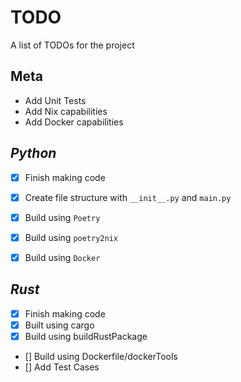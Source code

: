 # TODO
A list of TODOs for the project

## Meta
- Add Unit Tests
- Add Nix capabilities
- Add Docker capabilities

## _Python_
- [x] Finish making code

- [x] Create file structure with ```__init__.py``` and ```main.py```

- [x] Build using ```Poetry```

- [x] Build using ```poetry2nix```

- [x] Build using ```Docker```


## _Rust_
- [x] Finish making code
- [x] Built using cargo
- [x] Build using buildRustPackage
- [] Build using Dockerfile/dockerTools
- [] Add Test Cases
